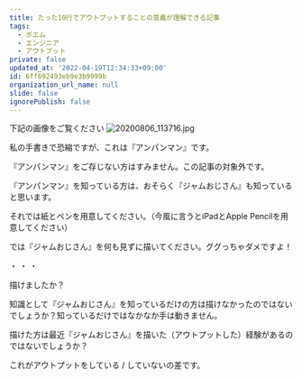 ```yaml
---
title: たった10行でアウトプットすることの意義が理解できる記事
tags:
  - ポエム
  - エンジニア
  - アウトプット
private: false
updated_at: '2022-04-19T12:34:33+09:00'
id: 6ff692493eb9e3b9999b
organization_url_name: null
slide: false
ignorePublish: false
---
```

下記の画像をご覧ください
![20200806_113716.jpg](https://qiita-image-store.s3.ap-northeast-1.amazonaws.com/0/83424/eeaf8ff6-35d5-e6a4-4f2c-4628bdfad415.jpeg)

私の手書きで恐縮ですが、これは『アンパンマン』です。

『アンパンマン』をご存じない方はすみません。この記事の対象外です。

『アンパンマン』を知っている方は、おそらく『ジャムおじさん』も知っていると思います。

それでは紙とペンを用意してください。（今風に言うとiPadとApple Pencilを用意してください）

では『ジャムおじさん』を何も見ずに描いてください。ググっちゃダメですよ！

・
・
・

描けましたか？

知識として『ジャムおじさん』を知っているだけの方は描けなかったのではないでしょうか？知っているだけではなかなか手は動きません。

描けた方は最近『ジャムおじさん』を描いた（アウトプットした）経験があるのではないでしょうか？

これがアウトプットをしている / していないの差です。
